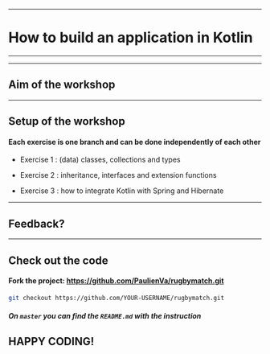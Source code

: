 <!-- python3 -m http.server -->



****
# How to build an application in Kotlin


****

---
## Aim of the workshop

---
## Setup of the workshop

#### Each exercise is one branch and can be done independently of each other

- Exercise 1 : (data) classes, collections and types

- Exercise 2 : inheritance, interfaces and extension functions

- Exercise 3 : how to integrate Kotlin with Spring and Hibernate


---

## Feedback?

---

## Check out the code

#### Fork the project: https://github.com/PaulienVa/rugbymatch.git

```bash
git checkout https://github.com/YOUR-USERNAME/rugbymatch.git
```

##### On `master` you can find the `README.md` with the instruction


## HAPPY CODING!
